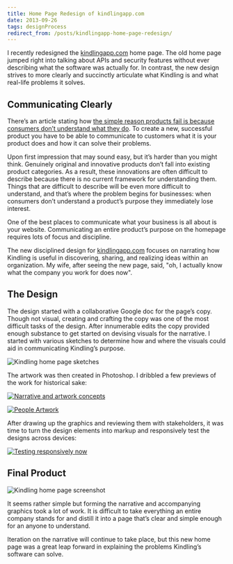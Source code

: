 ```yaml
---
title: Home Page Redesign of kindlingapp.com
date: 2013-09-26
tags: designProcess
redirect_from: /posts/kindlingapp-home-page-redesign/
---
```


I recently redesigned the [kindlingapp.com](http://kindlingapp.com) home page. The old home page jumped right into talking about APIs and security features without ever describing what the software was actually for. In contrast, the new design strives to more clearly and succinctly articulate what Kindling is and what real-life problems it solves.

## Communicating Clearly

There’s an article stating how [the simple reason products fail is because consumers don’t understand what they do](http://qz.com/132070/the-simple-reason-products-fail-consumers-dont-understand-what-they-do/). To create a new, successful product you have to be able to communicate to customers what it is your product does and how it can solve their problems.

Upon first impression that may sound easy, but it’s harder than you might think. Genuinely original and innovative products don’t fall into existing product categories. As a result, these innovations are often difficult to describe because there is no current framework for understanding them. Things that are difficult to describe will be even more difficult to understand, and that’s where the problem begins for businesses: when consumers don’t understand a product’s purpose they immediately lose interest.

One of the best places to communicate what your business is all about is your website. Communicating an entire product’s purpose on the homepage requires lots of focus and discipline.

The new disciplined design for [kindlingapp.com](http://kindlingapp.com) focuses on narrating how Kindling is useful in discovering, sharing, and realizing ideas within an organization. My wife, after seeing the new page, said, "oh, I actually know what the company you work for does now".


## The Design

The design started with a collaborative Google doc for the page’s copy. Though not visual, creating and crafting the copy was one of the most difficult tasks of the design. After innumerable edits the copy provided enough substance to get started on devising visuals for the narrative. I started with various sketches to determine how and where the visuals could aid in communicating Kindling’s purpose.

![Kindling home page sketches]({{site.imageurl}}/2013/kindling-home-sketch.jpg)

The artwork was then created in Photoshop. I dribbled a few previews of the work for historical sake:

[![Narrative and artwork concepts](http://dribbble.s3.amazonaws.com/users/44352/screenshots/1233555/home-artwork.png)](http://dribbble.com/shots/1233555-Narrative-and-artwork-concepts)

[![People Artwork](http://dribbble.s3.amazonaws.com/users/44352/screenshots/1237949/people.png)](http://dribbble.com/shots/1237949-People-graphic)

After drawing up the graphics and reviewing them with stakeholders, it was time to turn the design elements into markup and responsively test the designs across devices:

[![Testing responsively now](http://dribbble.s3.amazonaws.com/users/44352/screenshots/1242191/drib.jpg)](http://dribbble.com/shots/1242191-Testing-responsively-now)

## Final Product

![Kindling home page screenshot]({{site.imageurl}}/2013/kindling-home-preview.jpg)

It seems rather simple but forming the narrative and accompanying graphics took a lot of work. It is difficult to take everything an entire company stands for and distill it into a page that’s clear and simple enough for an anyone to understand.

Iteration on the narrative will continue to take place, but this new home page was a great leap forward in explaining the problems Kindling’s software can solve.
